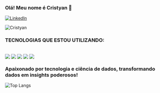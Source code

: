 ### Olá! Meu nome é Cristyan 👋

[![LinkedIn](https://img.shields.io/badge/LinkedIn-0077B5?style=for-the-badge&logo=linkedin&logoColor=white)](https://www.linkedin.com/in/cristyan-silva-3a56b51b2/)

![Cristyan](https://github-readme-stats.vercel.app/api?username=Cristyan2002&show_icons=true&theme=dark)


### TECNOLOGIAS QUE ESTOU UTILIZANDO:


<div style="display: inline_block"><br/>
    <img align="center" alt:"excel" src="https://img.shields.io/badge/Microsoft_Excel-217346?style=for-the-badge&logo=microsoft-excel&logoColor=white"/>
    <img align="center" alt:"SQL" src="https://img.shields.io/badge/Microsoft_SQL_Server-CC2927?style=for-the-badge&logo=microsoft-sql-server&logoColor=white"/>
    <img align="center" alt:"Python" src="https://img.shields.io/badge/Python-14354C?style=for-the-badge&logo=python&logoColor=white"/>
    <img align="center" alt:"Java" src="https://img.shields.io/badge/Java-ED8B00?style=for-the-badge&logo=openjdk&logoColor=white"/>
    <img align="center" alt:"R" src="https://img.shields.io/badge/R-276DC3?style=for-the-badge&logo=r&logoColor=white"/>


### Apaixonado por tecnologia e ciência de dados, transformando dados em insights poderosos!
![Top Langs](https://github-readme-stats.vercel.app/api/top-langs/?username=Cristyan2002&hide_progress=true)

</div>
